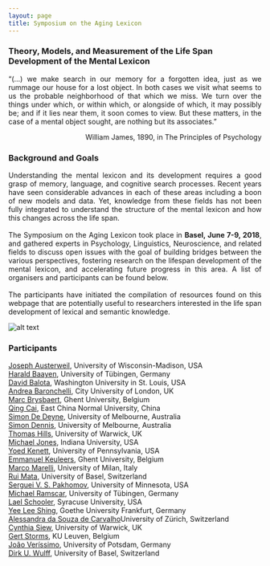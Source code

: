 ```yaml
---
layout: page
title: Symposium on the Aging Lexicon
---
```


<p align="justify">  
	<h3> Theory, Models, and Measurement of the Life Span Development of the Mental Lexicon </h3>
</p>
<p align="justify"> 
	“(...) we make search in our memory for a forgotten idea, just as we rummage our house for a lost object. In both cases we visit what seems to us the probable neighborhood of that which we miss. We turn over the things under which, or within which, or alongside of which, it may possibly be; and if it lies near them, it soon comes to view. But these matters, in the case of a mental object sought, are nothing but its associates.”
</p>
<p align="right"> 
	William James, 1890, in The Principles of Psychology
</p>

### Background and Goals
<p align="justify"> 
	Understanding the mental lexicon and its development requires a good grasp of memory, language, and cognitive search processes. Recent years have seen considerable advances in each of these areas including a boon of new models and data. Yet, knowledge from these fields has not been fully integrated to understand the structure of the mental lexicon and how this changes across the life span.
	<br><br>
	The Symposium on the Aging Lexicon took place in <b>Basel, June 7-9, 2018</b>, and gathered experts in Psychology, Linguistics, Neuroscience, and related fields to discuss open issues with the goal of building bridges between the various perspectives, fostering research on the lifespan development of the mental lexicon, and accelerating future progress in this area. A list of organisers and participants can be found below.
	<br><br>
	The participants have initiated the compilation of resources found on this webpage that are potentially useful to researchers interested in the life span development of lexical and semantic knowledge.
</p>


![alt text](https://psychologie.unibas.ch/fileadmin/_processed_/7/f/csm_Group_5d17c4269c.jpg?1529921429)

### Participants
<a href="http://psych.wisc.edu/staff/austerweil-joe/" title="Opens external link in new window" target="_blank" class="external-link-new-window">Joseph Austerweil</a>, University of Wisconsin-Madison, USA<br>
<a href="http://www.sfs.uni-tuebingen.de/~hbaayen/index.html" title="Opens external link in new window" target="_blank">Harald Baayen</a>, University of Tübingen, Germany<br>
<a href="https://psychweb.wustl.edu/people/david-balota" title="Opens external link in new window" target="_blank">David Balota</a>, Washington University in St. Louis, USA<br>
<a href="https://sites.google.com/site/andreabaronchelli/" title="Opens external link in new window" target="_blank" class="external-link-new-window">Andrea Baronchelli</a>, City University of London, UK<br>
<a href="http://crr.ugent.be/members/marc-brysbaert" title="Opens external link in new window" target="_blank">Marc Brysbaert</a>, Ghent University, Belgium<br>
<a href="https://research.shanghai.nyu.edu/centers-and-institutes/brain/people/qing-cai" title="Opens external link in new window" target="_blank">Qing Cai</a>, East China Normal University, China<br>
<a href="https://findanexpert.unimelb.edu.au/display/person809203" title="Opens external link in new window" target="_blank">Simon De Deyne</a>, University of Melbourne, Australia<br>
<a href="https://www.findanexpert.unimelb.edu.au/display/person811247" title="Opens external link in new window" target="_blank">Simon Dennis</a>, University of Melbourne, Australia<br>
<a href="https://warwick.ac.uk/fac/sci/psych/people/thills/" title="Opens external link in new window" target="_blank">Thomas Hills</a>, University of Warwick, UK<br>
<a href="http://psych.indiana.edu/faculty/jonesmn.php" title="Opens external link in new window" target="_blank">Michael Jones</a>, Indiana University, USA<br>
<a href="https://yoedkenett.academia.edu" title="Opens external link in new window" target="_blank">Yoed Kenett</a>, University of Pennsylvania, USA<br>
<a href="http://crr.ugent.be/members/emmanuel-keuleers" title="Opens external link in new window" target="_blank">Emmanuel Keuleers</a>, Ghent University, Belgium<br>
<a href="http://www.marcomarelli.net/" title="Opens external link in new window" target="_blank">Marco Marelli</a>, University of Milan, Italy<br>
<a href="https://psychologie.unibas.ch/en/persons/mata-rui/" title="Opens external link in new window" target="_blank">Rui Mata</a>, University of Basel, Switzerland<br>
<a href="https://healthinformatics.umn.edu/bio/ihi-faculty-staff/serguei-pakhomov" title="Opens external link in new window" target="_blank">Serguei V. S. Pakhomov</a>, University of Minnesota, USA<br>
<a href="http://www.sfs.uni-tuebingen.de/~mramscar/index.html" title="Opens external link in new window" target="_blank">Michael Ramscar</a>, University of Tübingen, Germany<br>
<a href="http://asfaculty.syr.edu/pages/psy/schooler-lael.html" title="Opens external link in new window" target="_blank">Lael Schooler</a>, Syracuse University, USA<br>
<a href="http://www.psychologie.uni-frankfurt.de/69824239/005_Prof_-Yee-Lee-Shing" title="Opens external link in new window" target="_blank" class="external-link-new-window">Yee Lee Shing</a>, Goethe University Frankfurt, Germany<br>
<a href="http://www.psychologie.uzh.ch/de/bereiche/nec/allgpsy/Team/Souza.html" title="Opens internal link in current window" target="_blank" class="external-link-new-window">Alessandra da Souza de Carvalho</a>University of Zürich, Switzerland<br>
<a href="https://warwick.ac.uk/fac/sci/psych/people/csiew/" title="Opens external link in new window" target="_blank">Cynthia Siew</a>, University of Warwick, UK<br>
<a href="https://ppw.kuleuven.be/home/english/education/programmes/master-of-psychology-theory-and-research/teaching-staff/00014717" title="Opens external link in new window" target="_blank">Gert Storms</a>, KU Leuven, Belgium<br>
<a href="https://www.uni-potsdam.de/prim/staff/verissimo.html" title="Opens external link in new window" target="_blank">João Veríssimo</a>, University of Potsdam, Germany<br>
<a href="https://psychologie.unibas.ch/en/persons/dirk-wulff/" title="Opens external link in new window" target="_blank">Dirk U. Wulff</a>, University of Basel, Switzerland
